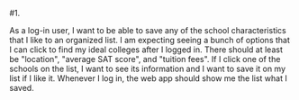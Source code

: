 
#1.

As a log-in user, I want to be able to save any of the school characteristics that I like to an organized list. I am expecting seeing a bunch of options that I can click to find my ideal colleges after I logged in. There should at least be "location", "average SAT score", and "tuition fees". If I click one of the schools on the list, I want to see its information and I want to save it on my list if I like it. Whenever I log in, the web app should show me the list what I saved.
